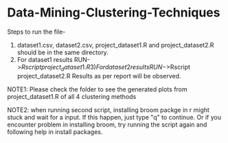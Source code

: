 # Data-Mining-Clustering-Techniques
Steps to run the file-
1) dataset1.csv, dataset2.csv, project_dataset1.R and project_dataset2.R should be in the same directory.
2) For dataset1 results RUN->$Rscript project_dataset1.R
3)For dataset2 results RUN->$Rscript project_dataset2.R
Results as per report will be observed.

NOTE1: Please check the folder to see the generated plots from project_dataset1.R of all 4 clustering methods

NOTE2: when running second script, installing broom packge in r might stuck and wait for a input. If this happen, just type "q" to continue. Or if you encounter problem in installing broom, try running the script again and following help in install packages.
